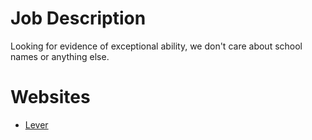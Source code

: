 # Job Description
Looking for evidence of exceptional ability, we don't care about school names or anything else.

# Websites
- [Lever](https://www.lever.co/) 
